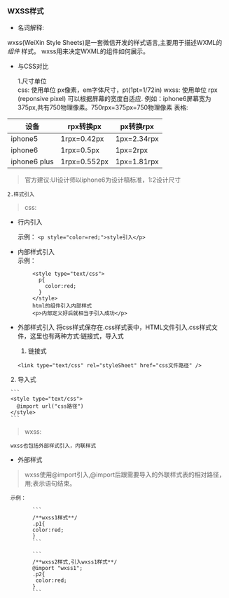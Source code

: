 ### WXSS样式
- 名词解释:

 wxss(WeiXin Style Sheets)是一套微信开发的样式语言,主要用于描述WXML的 *组件* 样式。
 wxss用来决定WXML的组件如何展示。
- 与CSS对比

  1.尺寸单位  
  css: 使用单位 px像素，em字体尺寸，pt(1pt=1/72in)
  wxss: 使用单位 rpx (reponsive pixel) 可以根据屏幕的宽度自适应.
       例如：iphone6屏幕宽为375px,共有750物理像素。750rpx=375px=750物理像素
  表格:
  
|  设备| rpx转换px  |  px转换rpx | 
|------|------|------|
| iphone5  | 1rpx=0.42px  | 1px=2.34rpx  |
|  iphone6 | 1rpx=0.5px  | 1px=2rpx  |
| iphone6 plus | 1rpx=0.552px |1px=1.81rpx   |

> 官方建议:UI设计师以iphone6为设计稿标准，1:2设计尺寸
  
  
    2.样式引入
  
> css:

  - 行内引入
  
     示例：
      `<p style="color=red;">style引入</p>`
  - 内部样式引入       
      示例：
      
```
        <style type="text/css">
          p{
            color:red;
          }
        </style>
        html的组件引入内部样式
        <p>内部定义好后就相当于引入成功</p>
```
      
  - 外部样式引入 
      将css样式保存在.css样式表中，HTML文件引入.css样式文件，这里也有两种方式:链接式，导入式
    1. 链接式
  
      `<link type="text/css" rel="styleSheet" href="css文件路径" />`
   2. 导入式
   
     ```
     <style type="text/css">
       @import url("css路径")
     </style>
     ```
> wxss:

     wxss也包括外部样式引入，内联样式
  - 外部样式
> wxss使用@import引入,@import后跟需要导入的外联样式表的相对路径，用;表示语句结束。

     示例： 
     
            ```
            /**wxss1样式**/
            .p1{
            color:red;
            }
            ```
            
            ```
            /**wxss2样式,引入wxss1样式**/
            @import "wxss1";
            .p2{
             color:red;
            }
            ```

  
     